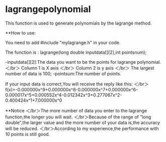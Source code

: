 # lagrangepolynomial
This function is used to generate polynomials by the lagrange method.

**How to use:

You need to add #include "mylagrange.h" in your code.

The function is :
lagrange(long double inputdata[][2],int pointsnum);

-inputdata[][2]:The data you want to be the points  for lagrange polynomial.
＜/br＞ Column 1 is X axis
＜/br＞ Column 2 is y axis
＜/br＞ The largest number of data is 100;
-pointsum:The number of points.

If your input data is correct,You will receive the reply like this:
＜/br＞f(x)=-0.000000x^9+0.000000x^8-0.000000x^7+0.000000x^6-0.000017x^5+0.000552x^4-0.012342x^3+0.277067x^2-0.400424x^1+7.000000x^0

**Notice
＜/br＞The more number of data you enter to the lagrange function,the longer you will wait.
＜/br＞Because of the range of "long double",the larger value and the more number of your data is,the accuracy will be reduced.
＜/br＞According to my experience,the performance with 10 points is still good.
